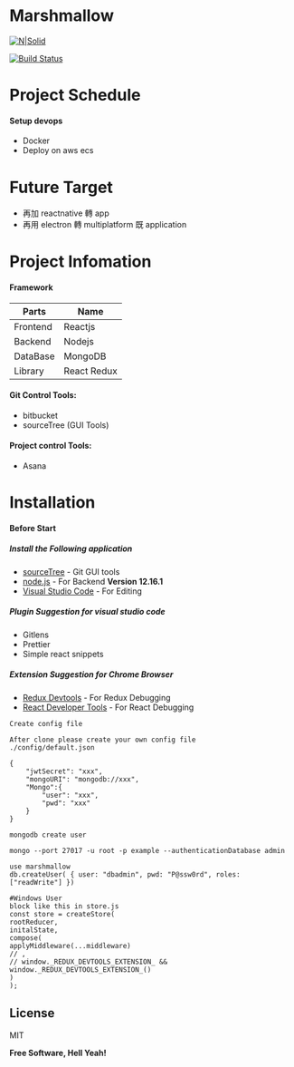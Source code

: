 # Marshmallow

[![N|Solid](https://cldup.com/dTxpPi9lDf.thumb.png)](https://nodesource.com/products/nsolid)

[![Build Status](https://travis-ci.org/joemccann/dillinger.svg?branch=master)](https://travis-ci.org/joemccann/dillinger)

# Project Schedule

#### Setup devops

- Docker
- Deploy on aws ecs

# Future Target

- 再加 reactnative 轉 app
- 再用 electron 轉 multiplatform 既 application

# Project Infomation

#### Framework

| Parts    | Name        |
| -------- | ----------- |
| Frontend | Reactjs     |
| Backend  | Nodejs      |
| DataBase | MongoDB     |
| Library  | React Redux |

#### Git Control Tools:

- bitbucket
- sourceTree (GUI Tools)

#### Project control Tools:

- Asana

# Installation

#### Before Start

##### Install the Following application

- [sourceTree](https://www.sourcetreeapp.com/) - Git GUI tools
- [node.js] - For Backend **Version 12.16.1**
- [Visual Studio Code](https://code.visualstudio.com/) - For Editing

##### Plugin Suggestion for visual studio code

- Gitlens
- Prettier
- Simple react snippets

##### Extension Suggestion for Chrome Browser

- [Redux Devtools](https://chrome.google.com/webstore/detail/redux-devtools/lmhkpmbekcpmknklioeibfkpmmfibljd?hl=en) - For Redux Debugging
- [React Developer Tools](https://chrome.google.com/webstore/detail/react-developer-tools/fmkadmapgofadopljbjfkapdkoienihi?hl=en) - For React Debugging

```
Create config file

After clone please create your own config file
./config/default.json

{
    "jwtSecret": "xxx",
    "mongoURI": "mongodb://xxx",
    "Mongo":{
        "user": "xxx",
        "pwd": "xxx"
    }
}

mongodb create user

mongo --port 27017 -u root -p example --authenticationDatabase admin

use marshmallow
db.createUser( { user: "dbadmin", pwd: "P@ssw0rd", roles: ["readWrite"] })

#Windows User
block like this in store.js
const store = createStore(
rootReducer,
initalState,
compose(
applyMiddleware(...middleware)
// ,
// window._REDUX_DEVTOOLS_EXTENSION_ && window._REDUX_DEVTOOLS_EXTENSION_()
)
);
```

## License

MIT

**Free Software, Hell Yeah!**

[//]: # "These are reference links used in the body of this note and get stripped out when the markdown processor does its job. There is no need to format nicely because it shouldn't be seen. Thanks SO - http://stackoverflow.com/questions/4823468/store-comments-in-markdown-syntax"
[dill]: https://github.com/joemccann/dillinger
[git-repo-url]: https://github.com/joemccann/dillinger.git
[john gruber]: http://daringfireball.net
[df1]: http://daringfireball.net/projects/markdown/
[markdown-it]: https://github.com/markdown-it/markdown-it
[ace editor]: http://ace.ajax.org
[node.js]: http://nodejs.org
[twitter bootstrap]: http://twitter.github.com/bootstrap/
[jquery]: http://jquery.com
[@tjholowaychuk]: http://twitter.com/tjholowaychuk
[express]: http://expressjs.com
[angularjs]: http://angularjs.org
[gulp]: http://gulpjs.com
[pldb]: https://github.com/joemccann/dillinger/tree/master/plugins/dropbox/README.md
[plgh]: https://github.com/joemccann/dillinger/tree/master/plugins/github/README.md
[plgd]: https://github.com/joemccann/dillinger/tree/master/plugins/googledrive/README.md
[plod]: https://github.com/joemccann/dillinger/tree/master/plugins/onedrive/README.md
[plme]: https://github.com/joemccann/dillinger/tree/master/plugins/medium/README.md
[plga]: https://github.com/RahulHP/dillinger/blob/master/plugins/googleanalytics/README.md
